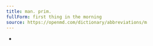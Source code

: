 ```yaml
---
title: man. prim.
fullForm: first thing in the morning
source: https://openmd.com/dictionary/abbreviations/m
---
```

-
